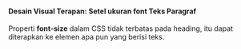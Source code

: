 #### Desain Visual Terapan: Setel ukuran font Teks Paragraf

Properti **font-size** dalam CSS tidak terbatas pada heading, itu dapat diterapkan ke elemen apa pun yang berisi teks.

